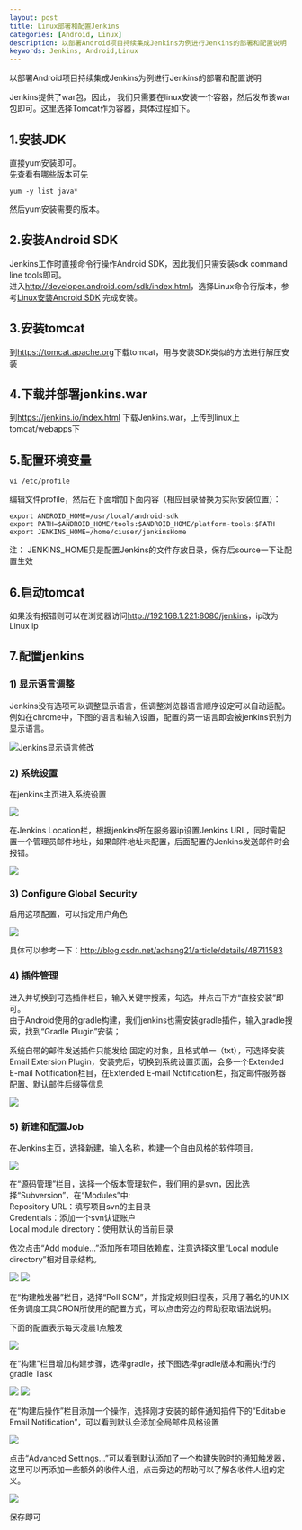 ```yaml
---
layout: post
title: Linux部署和配置Jenkins
categories: [Android, Linux]
description: 以部署Android项目持续集成Jenkins为例进行Jenkins的部署和配置说明
keywords: Jenkins, Android,Linux
---
```


以部署Android项目持续集成Jenkins为例进行Jenkins的部署和配置说明

Jenkins提供了war包，因此， 我们只需要在linux安装一个容器，然后发布该war包即可。这里选择Tomcat作为容器，具体过程如下。

## 1.安装JDK
直接yum安装即可。<br>
先查看有哪些版本可先

```shell
yum -y list java*
```

然后yum安装需要的版本。

## 2.安装Android SDK
Jenkins工作时直接命令行操作Android SDK，因此我们只需安装sdk command line tools即可。<br>
进入<http://developer.android.com/sdk/index.html>，选择Linux命令行版本，参考<a href="https://peterlpt.github.io/2016/09/21/install-android-sdk-on-linux/">Linux安装Android SDK<a/> 完成安装。

## 3.安装tomcat
到<https://tomcat.apache.org>下载tomcat，用与安装SDK类似的方法进行解压安装

## 4.下载并部署jenkins.war
到<https://jenkins.io/index.html> 下载Jenkins.war，上传到linux上tomcat/webapps下

## 5.配置环境变量

```shell
vi /etc/profile 
```

编辑文件profile，然后在下面增加下面内容（相应目录替换为实际安装位置）：

```shell
export ANDROID_HOME=/usr/local/android-sdk
export PATH=$ANDROID_HOME/tools:$ANDROID_HOME/platform-tools:$PATH
export JENKINS_HOME=/home/ciuser/jenkinsHome
```

注： JENKINS_HOME只是配置Jenkins的文件存放目录，保存后source一下让配置生效

## 6.启动tomcat
如果没有报错则可以在浏览器访问<http://192.168.1.221:8080/jenkins>，ip改为Linux ip

##  7.配置jenkins
### 1) 显示语言调整
Jenkins没有选项可以调整显示语言，但调整浏览器语言顺序设定可以自动适配。例如在chrome中，下图的语言和输入设置，配置的第一语言即会被jenkins识别为显示语言。

![Jenkins显示语言修改](/images/posts/linux/jenkins_config_1_language.png "修改Jenkins显示语言")

### 2) 系统设置
在jenkins主页进入系统设置

![](/images/posts/linux/jenkins_config_2.png)

在Jenkins Location栏，根据jenkins所在服务器ip设置Jenkins URL，同时需配置一个管理员邮件地址，如果邮件地址未配置，后面配置的Jenkins发送邮件时会报错。

![](/images/posts/linux/jenkins_config_3_location.png)

### 3) Configure Global Security
启用这项配置，可以指定用户角色

![](/images/posts/linux/jenkins_config_4_Security.png)

具体可以参考一下：<http://blog.csdn.net/achang21/article/details/48711583>

### 4) 插件管理
进入并切换到可选插件栏目，输入关键字搜索，勾选，并点击下方“直接安装”即可。<br>
由于Android使用的gradle构建，我们jenkins也需安装gradle插件，输入gradle搜索，找到“Gradle Plugin”安装；<p>
系统自带的邮件发送插件只能发给 固定的对象，且格式单一（txt），可选择安装Email Extersion Plugin，安装完后，切换到系统设置页面，会多一个Extended E-mail Notification栏目，在Extended E-mail Notification栏，指定邮件服务器配置、默认邮件后缀等信息

![](/images/posts/linux/jenkins_config_5_Notification.png)

### 5) 新建和配置Job
在Jenkins主页，选择新建，输入名称，构建一个自由风格的软件项目。

![](/images/posts/linux/jenkins_config_6.png)

在“源码管理”栏目，选择一个版本管理软件，我们用的是svn，因此选择“Subversion”，在“Modules”中:<br>
Repository URL：填写项目svn的主目录<br>
Credentials：添加一个svn认证账户<br>
Local module directory：使用默认的当前目录<p>
依次点击“Add module...”添加所有项目依赖库，注意选择这里“Local module directory”相对目录结构。

![](/images/posts/linux/jenkins_config_7.png)
![](/images/posts/linux/jenkins_config_8.png)

在“构建触发器”栏目，选择“Poll SCM”，并指定规则日程表，采用了著名的UNIX任务调度工具CRON所使用的配置方式，可以点击旁边的帮助获取语法说明。

下面的配置表示每天凌晨1点触发

![](/images/posts/linux/jenkins_config_9.png)

在“构建”栏目增加构建步骤，选择gradle，按下图选择gradle版本和需执行的gradle Task

![](/images/posts/linux/jenkins_config_10.png)
![](/images/posts/linux/jenkins_config_11.png)

在“构建后操作”栏目添加一个操作，选择刚才安装的邮件通知插件下的“Editable Email Notification”，可以看到默认会添加全局邮件风格设置

![](/images/posts/linux/jenkins_config_12.png)

点击“Advanced Settings…”可以看到默认添加了一个构建失败时的通知触发器，这里可以再添加一些额外的收件人组，点击旁边的帮助可以了解各收件人组的定义。

![](/images/posts/linux/jenkins_config_13.png)

保存即可